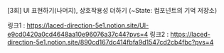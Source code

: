 [3회] UI 표현하기(나머지), 상호작용성 더하기 (~State: 컴포넌트의 기억 저장소)

링크1 : https://laced-direction-5e1.notion.site/UI-e9cd0420a0cd4648aa10e96076a37c44?pvs=4
링크2 : https://laced-direction-5e1.notion.site/890cd167dc414fbfa9d1547cd2cb4fbc?pvs=4
